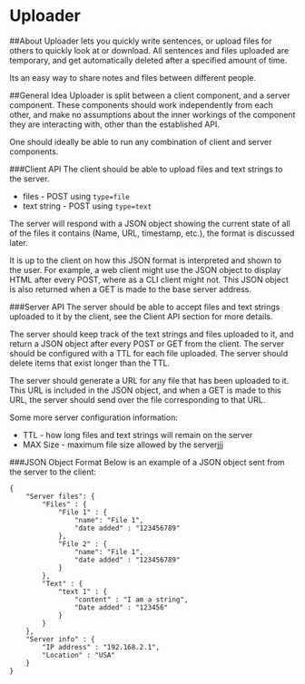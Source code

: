 # Uploader

##About
Uploader lets you quickly write sentences, or upload files for others to quickly
look at or download. All sentences and files uploaded are temporary, and get
automatically deleted after a specified amount of time.

Its an easy way to share notes and files between different people.

<!---
TODO:
Provide a link here to demo, once there is a stable version of the application.
-->

##General Idea
Uploader is split between a client component, and a server component. These
components should work independently from each other, and make no assumptions
about the inner workings of the component they are interacting with, other
than the established API.

One should ideally be able to run any combination of client and server
components.

###Client API
The client should be able to upload files and text strings to the server.

* files - POST using `type=file`
* text string - POST using `type=text`

The server will respond with a JSON object showing the current state of all
of the files it contains (Name, URL, timestamp, etc.), the format is discussed
later.

It is up to the client on how this JSON format is interpreted and shown to the
user. For example, a web client might use the JSON object to display HTML
after every POST, where as a CLI client might not. This JSON object is also
returned when a GET is made to the base server address.

###Server API
The server should be able to accept files and text strings uploaded to it
by the client, see the Client API section for more details.

The server should keep track of the text strings and files uploaded to it, and
return a JSON object after every POST or GET from the client. The server should
be configured with a TTL for each file uploaded. The server should delete items
that exist longer than the TTL.

The server should generate a URL for any file that has been uploaded to it. This
URL is included in the JSON object, and when a GET is made to this URL, the server
should send over the file corresponding to that URL.

Some more server configuration information:

* TTL - how long files and text strings will remain on the server
* MAX Size - maximum file size allowed by the serverjjj

###JSON Object Format
Below is an example of a JSON object sent from the server to the client:

```
{
	"Server files": {
		"Files" : {
			"File 1" : {
				"name": "File 1",
				"date added" : "123456789"
			},
			"File 2" : {
				"name": "File 1",
				"date added" : "123456789"
			}
		},
		"Text" : {
			"text 1" : {
				"content" : "I am a string",
				"Date added" : "123456"
			}
		}
	},
	"Server info" : {
		"IP address" : "192.168.2.1",
		"Location" : "USA"
	}
}
```
